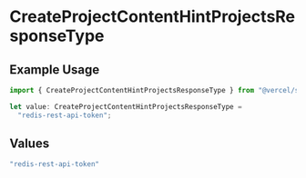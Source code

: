 # CreateProjectContentHintProjectsResponseType

## Example Usage

```typescript
import { CreateProjectContentHintProjectsResponseType } from "@vercel/sdk/models/operations/createproject.js";

let value: CreateProjectContentHintProjectsResponseType =
  "redis-rest-api-token";
```

## Values

```typescript
"redis-rest-api-token"
```